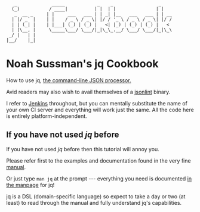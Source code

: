        _             _____            _    _                 _
      (_)           / ____|          | |  | |               | |
       _  __ _     | |     ___   ___ | | _| |__   ___   ___ | | __
      | |/ _` |    | |    / _ \ / _ \| |/ / '_ \ / _ \ / _ \| |/ /
      | | (_| |    | |___| (_) | (_) |   <| |_) | (_) | (_) |   <
      | |\__, |     \_____\___/ \___/|_|\_\_.__/ \___/ \___/|_|\_\
     _/ |   | |
    |__/    |_|


Noah Sussman's jq Cookbook
===========

How to use jq, [the command-line JSON processor.](http://stedolan.github.io/jq/)

Avid readers may also wish to avail themselves of a
[jsonlint](https://github.com/zaach/jsonlint) binary.

I refer to
[Jenkins](https://wiki.jenkins-ci.org/display/JENKINS/Meet+Jenkins)
throughout, but you can mentally substitute the name of your own CI
server and everything will work just the same. All the code here is
entirely platform-independent.

## If you have not used *jq* before

If you have not used *jq* before then this tutorial will annoy
you.

Please refer first to the examples and documentation found in the very
fine [manual](http://stedolan.github.io/jq/manual/).

Or just type `man jq` at the prompt --- everything you need is
documented <a href="http://infiniteundo.com/post/80891241176/how-to-read-a-manpage" >in the manpage</a>
for jq!

jq is a DSL (domain-specific language) so expect to take a day or two
(at least) to read through the manual and fully understand jq's
capabilities.
